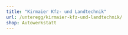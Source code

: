 ```yaml
---
title: "Kirmaier Kfz- und Landtechnik"
url: /unteregg/kirmaier-kfz-und-landtechnik/
shop: Autowerkstatt
---
```

